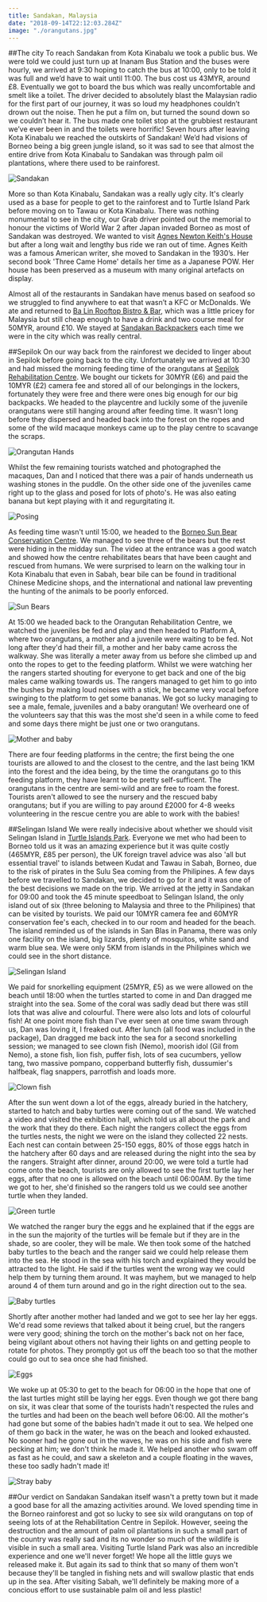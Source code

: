 ```yaml
---
title: Sandakan, Malaysia
date: "2018-09-14T22:12:03.284Z"
image: "./orangutans.jpg"
---
```


##The city
To reach Sandakan from Kota Kinabalu we took a public bus. We were told we could just turn up at Inanam Bus Station and the buses were hourly, we arrived at 9:30 hoping to catch the bus at 10:00, only to be told it was full and we’d have to wait until 11:00. The bus cost us 43MYR, around £8. Eventually we got to board the bus which was really uncomfortable and smelt like a toilet. The driver decided to absolutely blast the Malaysian radio for the first part of our journey, it was so loud my headphones couldn’t drown out the noise. Then he put a film on, but turned the sound down so we couldn’t hear it. The bus made one toilet stop at the grubbiest restaurant we’ve ever been in and the toilets were horrific! Seven hours after leaving Kota Kinabalu we reached the outskirts of Sandakan! We’d had visions of Borneo being a big green jungle island, so it was sad to see that almost the entire drive from Kota Kinabalu to Sandakan was through palm oil plantations, where there used to be rainforest.

![Sandakan](./sandakan.jpg "Sandakan")

More so than Kota Kinabalu, Sandakan was a really ugly city. It's clearly used as a base for people to get to the rainforest and to Turtle Island Park before moving on to Tawau or Kota Kinabalu. There was nothing monumental to see in the city, our Grab driver pointed out the memorial to honour the victims of World War 2 after Japan invaded Borneo as most of Sandakan was destroyed. We wanted to visit [Agnes Newton Keith's House](https://en.wikipedia.org/wiki/Agnes_Newton_Keith) but after a long wait and lengthy bus ride we ran out of time. Agnes Keith was a famous American writer, she moved to Sandakan in the 1930’s. Her second book 'Three Came Home' details her time as a Japanese POW. Her house has been preserved as a museum with many original artefacts on display.

Almost all of the restaurants in Sandakan have menus based on seafood so we struggled to find anywhere to eat that wasn’t a KFC or McDonalds. We ate and returned to [Ba Lin Rooftop Bistro & Bar](http://www.balin-sandakan.com/), which was a little pricey for Malaysia but still cheap enough to have a drink and two course meal for 50MYR, around £10. We stayed at [Sandakan Backpackers](https://www.sandakanbackpackershostel.com/) each time we were in the city which was really central.

##Sepilok
On our way back from the rainforest we decided to linger about in Sepilok before going back to the city. Unfortunately we arrived at 10:30 and had missed the morning feeding time of the orangutans at [Sepilok Rehabilitation Centre](https://www.orangutan-appeal.org.uk/about-us/sepilok-orangutan-rehabilitation-centre). We bought our tickets for 30MYR (£6) and paid the 10MYR (£2) camera fee and stored all of our belongings in the lockers, fortunately they were free and there were ones big enough for our big backpacks. We headed to the playcentre and luckily some of the juvenile orangutans were still hanging around after feeding time. It wasn't long before they dispersed and headed back into the forest on the ropes and some of the wild macaque monkeys came up to the play centre to scavange the scraps.

![Orangutan Hands](./orangutan-hands.jpg "Orangutan Hands")

Whilst the few remaining tourists watched and photographed the macaques, Dan and I noticed that there was a pair of hands underneath us washing stones in the puddle. On the other side one of the juveniles came right up to the glass and posed for lots of photo's. He was also eating banana but kept playing with it and regurgitating it.

![Posing](./posing.jpg "Posing")

As feeding time wasn't until 15:00, we headed to the [Borneo Sun Bear Conservation Centre](http://www.bsbcc.org.my/). We managed to see three of the bears but the rest were hiding in the midday sun. The video at the entrance was a good watch and showed how the centre rehabilitates bears that have been caught and rescued from humans. We were surprised to learn on the walking tour in Kota Kinabalu that even in Sabah, bear bile can be found in traditional Chinese Medicine shops, and the international and national law preventing the hunting of the animals to be poorly enforced.

![Sun Bears](./sun-bear.jpg "Sun Bears")

At 15:00 we headed back to the Orangutan Rehabilitation Centre, we watched the juveniles be fed and play and then headed to Platform A, where two orangutans, a mother and a juvenile were waiting to be fed. Not long after they'd had their fill, a mother and her baby came across the walkway. She was literally a meter away from us before she climbed up and onto the ropes to get to the feeding platform. Whilst we were watching her the rangers started shouting for everyone to get back and one of the big males came walking towards us. The rangers managed to get him to go into the bushes by making loud noises with a stick, he became very vocal before swinging to the platform to get some bananas. We got so lucky managing to see a male, female, juveniles and a baby orangutan! We overheard one of the volunteers say that this was the most she'd seen in a while come to feed and some days there might be just one or two orangutans.

![Mother and baby](./mother-and-baby.jpg "Mother and baby")

There are four feeding platforms in the centre; the first being the one tourists are allowed to and the closest to the centre, and the last being 1KM into the forest and the idea being, by the time the orangutans go to this feeding platform, they have learnt to be pretty self-sufficent. The orangutans in the centre are semi-wild and are free to roam the forest. Tourists aren't allowed to see the nursery and the rescued baby orangutans; but if you are willing to pay around £2000 for 4-8 weeks volunteering in the rescue centre you are able to work with the babies!

##Selingan Island
We were really indecisive about whether we should visit Selingan Island in [Turtle Islands Park](http://www.sabahparks.org.my/the-parks/turtle-islands-park). Everyone we met who had been to Borneo told us it was an amazing experience but it was quite costly (465MYR, £85 per person), the UK foreign travel advice was also 'all but essential travel' to islands between Kudat and Tawau in Sabah, Borneo, due to the risk of pirates in the Sulu Sea coming from the Philipines. A few days before we travelled to Sandakan, we decided to go for it and it was one of the best decisions we made on the trip. We arrived at the jetty in Sandakan for 09:00 and took the 45 minute speedboat to Selingan Island, the only island out of six (three beloning to Malaysia and three to the Philipines) that can be visited by tourists. We paid our 10MYR camera fee and 60MYR conservation fee's each, checked in to our room and headed for the beach. The island reminded us of the islands in San Blas in Panama, there was only one facility on the island, big lizards, plenty of mosquitos, white sand and warm blue sea. We were only 5KM from islands in the Philipines which we could see in the short distance.

![Selingan Island](./selingan-island.jpg "Selingan Island")

We paid for snorkelling equipment (25MYR, £5) as we were allowed on the beach until 18:00 when the turtles started to come in and Dan dragged me straight into the sea. Some of the coral was sadly dead but there was still lots that was alive and colourful. There were also lots and lots of colourful fish! At one point more fish than I've ever seen at one time swam through us, Dan was loving it, I freaked out. After lunch (all food was included in the package), Dan dragged me back into the sea for a second snorkelling session; we managed to see clown fish (Nemo), moorish idol (Gil from Nemo), a stone fish, lion fish, puffer fish, lots of sea cucumbers, yellow tang, two massive pompano, copperband butterfly fish, dussumier's halfbeak, flag snappers, parrotfish and loads more.

![Clown fish](./clown-fish.jpg "Clown fish")

After the sun went down a lot of the eggs, already buried in the hatchery, started to hatch and baby turtles were coming out of the sand. We watched a video and visited the exhibition hall, which told us all about the park and the work that they do there. Each night the rangers collect the eggs from the turtles nests, the night we were on the island they collected 22 nests. Each nest can contain between 25-150 eggs, 80% of those eggs hatch in the hatchery after 60 days and are released during the night into the sea by the rangers. Straight after dinner, around 20:00, we were told a turtle had come onto the beach, tourists are only allowed to see the first turtle lay her eggs, after that no one is allowed on the beach until 06:00AM. By the time we got to her, she'd finished so the rangers told us we could see another turtle when they landed.

![Green turtle](./green-turtle.jpg "Green turtle")

We watched the ranger bury the eggs and he explained that if the eggs are in the sun the majority of the turtles will be female but if they are in the shade, so are cooler, they will be male. We then took some of the hatched baby turtles to the beach and the ranger said we could help release them into the sea. He stood in the sea with his torch and explained they would be attracted to the light. He said if the turtles went the wrong way we could help them by turning them around. It was mayhem, but we managed to help around 4 of them turn around and go in the right direction out to the sea.

![Baby turtles](./baby-turtles.jpg "Baby turtles")

Shortly after another mother had landed and we got to see her lay her eggs. We'd read some reviews that talked about it being cruel, but the rangers were very good; shining the torch on the mother's back not on her face, being vigilant about others not having their lights on and getting people to rotate for photos. They promptly got us off the beach too so that the mother could go out to sea once she had finished.

![Eggs](./eggs.jpg "Eggs")

We woke up at 05:30 to get to the beach for 06:00 in the hope that one of the last turtles might still be laying her eggs. Even though we got there bang on six, it was clear that some of the tourists hadn't respected the rules and the turtles and had been on the beach well before 06:00. All the mother's had gone but some of the babies hadn't made it out to sea. We helped one of them go back in the water, he was on the beach and looked exhausted. No sooner had he gone out in the waves, he was on his side and fish were pecking at him; we don't think he made it. We helped another who swam off as fast as he could, and saw a skeleton and a couple floating in the waves, these too sadly hadn't made it!

![Stray baby](./stray-baby.jpg "Stray baby")

##Our verdict on Sandakan
Sandakan itself wasn't a pretty town but it made a good base for all the amazing activities around. We loved spending time in the Borneo rainforest and got so lucky to see six wild orangutans on top of seeing lots of at the Rehabilitation Centre in Sepilok. However, seeing the destruction and the amount of palm oil plantations in such a small part of the country was really sad and its no wonder so much of the wildlife is visible in such a small area. Visiting Turtle Island Park was also an incredible experience and one we'll never forget! We hope all the little guys we released make it. But again its sad to think that so many of them won't because they'll be tangled in fishing nets and will swallow plastic that ends up in the sea. After visiting Sabah, we'll definitely be making more of a concious effort to use sustainable palm oil and less plastic!
